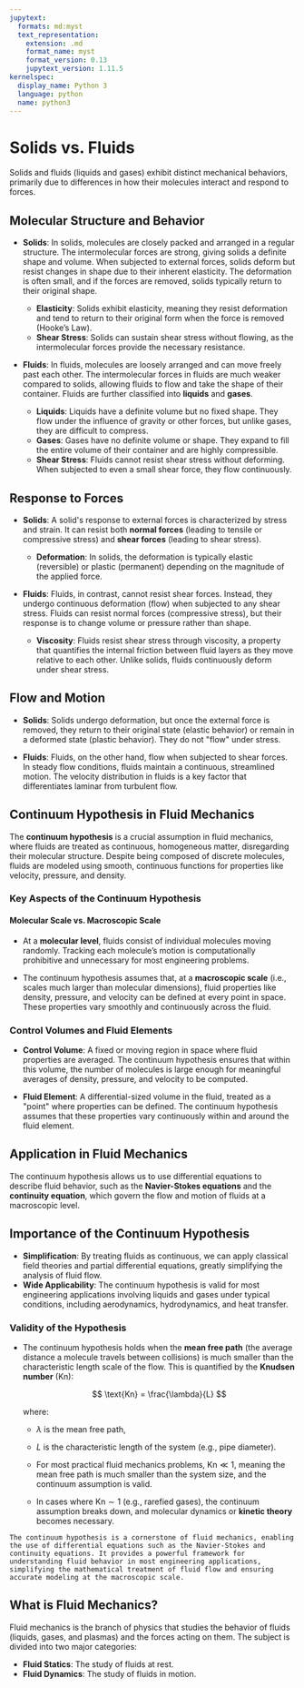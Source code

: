 ```yaml
---
jupytext:
  formats: md:myst
  text_representation:
    extension: .md
    format_name: myst
    format_version: 0.13
    jupytext_version: 1.11.5
kernelspec:
  display_name: Python 3
  language: python
  name: python3
---
```


# Solids vs. Fluids

Solids and fluids (liquids and gases) exhibit distinct mechanical behaviors, primarily due to differences in how their molecules interact and respond to forces.

## Molecular Structure and Behavior

- **Solids**: In solids, molecules are closely packed and arranged in a regular structure. The intermolecular forces are strong, giving solids a definite shape and volume. When subjected to external forces, solids deform but resist changes in shape due to their inherent elasticity. The deformation is often small, and if the forces are removed, solids typically return to their original shape.
  
  - **Elasticity**: Solids exhibit elasticity, meaning they resist deformation and tend to return to their original form when the force is removed (Hooke’s Law).
  - **Shear Stress**: Solids can sustain shear stress without flowing, as the intermolecular forces provide the necessary resistance.

- **Fluids**: In fluids, molecules are loosely arranged and can move freely past each other. The intermolecular forces in fluids are much weaker compared to solids, allowing fluids to flow and take the shape of their container. Fluids are further classified into **liquids** and **gases**.
  
  - **Liquids**: Liquids have a definite volume but no fixed shape. They flow under the influence of gravity or other forces, but unlike gases, they are difficult to compress.
  - **Gases**: Gases have no definite volume or shape. They expand to fill the entire volume of their container and are highly compressible.
  - **Shear Stress**: Fluids cannot resist shear stress without deforming. When subjected to even a small shear force, they flow continuously.

## Response to Forces

- **Solids**: A solid's response to external forces is characterized by stress and strain. It can resist both **normal forces** (leading to tensile or compressive stress) and **shear forces** (leading to shear stress).
  
  - **Deformation**: In solids, the deformation is typically elastic (reversible) or plastic (permanent) depending on the magnitude of the applied force.
  
- **Fluids**: Fluids, in contrast, cannot resist shear forces. Instead, they undergo continuous deformation (flow) when subjected to any shear stress. Fluids can resist normal forces (compressive stress), but their response is to change volume or pressure rather than shape.

  - **Viscosity**: Fluids resist shear stress through viscosity, a property that quantifies the internal friction between fluid layers as they move relative to each other. Unlike solids, fluids continuously deform under shear stress.

## Flow and Motion

- **Solids**: Solids undergo deformation, but once the external force is removed, they return to their original state (elastic behavior) or remain in a deformed state (plastic behavior). They do not "flow" under stress.
  
- **Fluids**: Fluids, on the other hand, flow when subjected to shear forces. In steady flow conditions, fluids maintain a continuous, streamlined motion. The velocity distribution in fluids is a key factor that differentiates laminar from turbulent flow.


## Continuum Hypothesis in Fluid Mechanics

The **continuum hypothesis** is a crucial assumption in fluid mechanics, where fluids are treated as continuous, homogeneous matter, disregarding their molecular structure. Despite being composed of discrete molecules, fluids are modeled using smooth, continuous functions for properties like velocity, pressure, and density.

### Key Aspects of the Continuum Hypothesis

#### Molecular Scale vs. Macroscopic Scale

- At a **molecular level**, fluids consist of individual molecules moving randomly. Tracking each molecule’s motion is computationally prohibitive and unnecessary for most engineering problems.
  
- The continuum hypothesis assumes that, at a **macroscopic scale** (i.e., scales much larger than molecular dimensions), fluid properties like density, pressure, and velocity can be defined at every point in space. These properties vary smoothly and continuously across the fluid.

### Control Volumes and Fluid Elements

- **Control Volume**: A fixed or moving region in space where fluid properties are averaged. The continuum hypothesis ensures that within this volume, the number of molecules is large enough for meaningful averages of density, pressure, and velocity to be computed.

- **Fluid Element**: A differential-sized volume in the fluid, treated as a "point" where properties can be defined. The continuum hypothesis assumes that these properties vary continuously within and around the fluid element.

## Application in Fluid Mechanics

The continuum hypothesis allows us to use differential equations to describe fluid behavior, such as the **Navier-Stokes equations** and the **continuity equation**, which govern the flow and motion of fluids at a macroscopic level.

## Importance of the Continuum Hypothesis

- **Simplification**: By treating fluids as continuous, we can apply classical field theories and partial differential equations, greatly simplifying the analysis of fluid flow.
- **Wide Applicability**: The continuum hypothesis is valid for most engineering applications involving liquids and gases under typical conditions, including aerodynamics, hydrodynamics, and heat transfer.

### Validity of the Hypothesis

- The continuum hypothesis holds when the **mean free path** (the average distance a molecule travels between collisions) is much smaller than the characteristic length scale of the flow. This is quantified by the **Knudsen number** ($\text{Kn}$):
  
  $$ 
  \text{Kn} = \frac{\lambda}{L} 
  $$
  
  where:
  - $\lambda$ is the mean free path,
  - $L$ is the characteristic length of the system (e.g., pipe diameter).
  
  - For most practical fluid mechanics problems, $\text{Kn} \ll 1$, meaning the mean free path is much smaller than the system size, and the continuum assumption is valid.
  - In cases where $\text{Kn} \sim 1$ (e.g., rarefied gases), the continuum assumption breaks down, and molecular dynamics or **kinetic theory** becomes necessary.


```{note}
The continuum hypothesis is a cornerstone of fluid mechanics, enabling the use of differential equations such as the Navier-Stokes and continuity equations. It provides a powerful framework for understanding fluid behavior in most engineering applications, simplifying the mathematical treatment of fluid flow and ensuring accurate modeling at the macroscopic scale.
```

## What is Fluid Mechanics?

Fluid mechanics is the branch of physics that studies the behavior of fluids (liquids, gases, and plasmas) and the forces acting on them. The subject is divided into two major categories:

- **Fluid Statics**: The study of fluids at rest.
- **Fluid Dynamics**: The study of fluids in motion.

